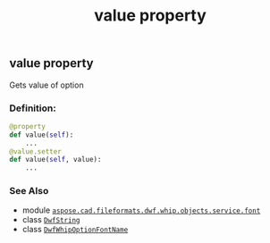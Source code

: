 ﻿---
title: value property
second_title: Aspose.CAD for Python via .NET API References
description: 
type: docs
weight: 40
url: /python-net/aspose.cad.fileformats.dwf.whip.objects.service.font/dwfwhipoptionfontname/value/
is_root: false
---

## value property


Gets value of option
### Definition:
```python
@property
def value(self):
    ...
@value.setter
def value(self, value):
    ...
```

### See Also
* module [`aspose.cad.fileformats.dwf.whip.objects.service.font`](../../)
* class [`DwfString`](/cad/python-net/aspose.cad.fileformats.dwf.whip.objects/dwfstring)
* class [`DwfWhipOptionFontName`](/cad/python-net/aspose.cad.fileformats.dwf.whip.objects.service.font/dwfwhipoptionfontname)
